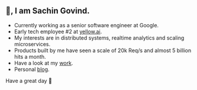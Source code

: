 ## 👋, I am Sachin Govind.
 - Currently working as a senior software engineer at Google.
 - Early tech employee #2 at [yellow.ai](https://www.linkedin.com/company/yellowdotai/). 
 - My interests are in distributed systems, realtime analytics and scaling microservices.
 - Products built by me have seen a scale of 20k Req/s and almost 5 billion hits a month.
 - Have a look at my [work](https://sachingovind.com/work/).
 - Personal [blog](https://sachingovind.com/work/).
 
Have a great day 🤗
